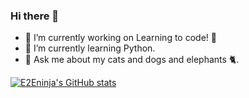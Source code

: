 ### Hi there 👋

- 🔭 I’m currently working on Learning to code! 🚀
- 🌱 I’m currently learning Python.
- 💬 Ask me about my cats and dogs and elephants 🐈.

[![E2Eninja's GitHub stats](https://github-readme-stats.vercel.app/api?username=e2eninja)](https://github.com/anuraghazra/github-readme-stats)

